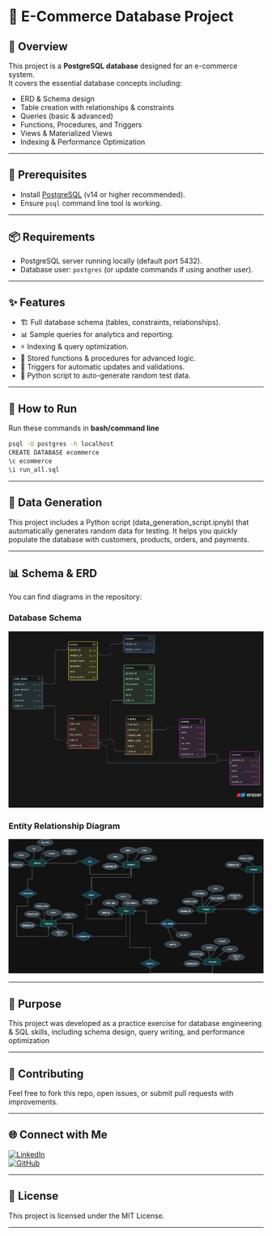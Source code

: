 # 🛒 E-Commerce Database Project  

## 📌 Overview  
This project is a **PostgreSQL database** designed for an e-commerce system.  
It covers the essential database concepts including:  
- ERD & Schema design  
- Table creation with relationships & constraints  
- Queries (basic & advanced)  
- Functions, Procedures, and Triggers  
- Views & Materialized Views  
- Indexing & Performance Optimization  

---

## 🔧 Prerequisites  
- Install [PostgreSQL](https://www.postgresql.org/download/) (v14 or higher recommended).  
- Ensure `psql` command line tool is working.  

---

## 📦 Requirements  
- PostgreSQL server running locally (default port 5432).  
- Database user: `postgres` (or update commands if using another user).  

---

## ✨ Features  

- 🏗️ Full database schema (tables, constraints, relationships).  
- 📊 Sample queries for analytics and reporting.  
- ⚡ Indexing & query optimization.  
- 🔄 Stored functions & procedures for advanced logic.  
- 🔔 Triggers for automatic updates and validations.  
- 🐍 Python script to auto-generate random test data.  

---

## 🚀 How to Run  

Run these commands in **bash/command line** 

```bash
psql -U postgres -h localhost
CREATE DATABASE ecommerce
\c ecommerce 
\i run_all.sql
```
---

## 🐍 Data Generation

This project includes a Python script (data_generation_script.ipnyb) that automatically generates random data for testing.
It helps you quickly populate the database with customers, products, orders, and payments.

---

## 📊 Schema & ERD

You can find diagrams in the repository:

### Database Schema  
![Database Schema](Schema&ERD/Database_Schema.png)  

### Entity Relationship Diagram  
![ERD](Schema&ERD/ERD.png)  

---

## 🎯 Purpose

This project was developed as a practice exercise for database engineering & SQL skills, including schema design, query writing, and performance optimization

---

## 🤝 Contributing

Feel free to fork this repo, open issues, or submit pull requests with improvements.

---

## 🌐 Connect with Me  

[![LinkedIn](https://img.shields.io/badge/LinkedIn-blue?style=for-the-badge&logo=linkedin&logoColor=white)](www.linkedin.com/in/ali-alaa)  
[![GitHub](https://img.shields.io/badge/GitHub-black?style=for-the-badge&logo=github&logoColor=white)](https://github.com/Alialaa122)  

---

## 📜 License

This project is licensed under the MIT License.

---


